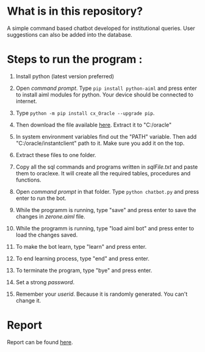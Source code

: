 # What is in this repository?

A simple command based chatbot developed for institutional queries. User suggestions can also be added into the database.

# Steps to run the program :

1. Install python (latest version preferred)

2. Open _command prompt_. Type ```pip install python-aiml``` and press enter to install aiml modules for python. Your device should be connected to internet.

3. Type ```python -m pip install cx_Oracle --upgrade pip```.

4. Then download the file available [here]("https://download.oracle.com/otn_software/nt/instantclient/19600/instantclient-basic-windows.x64-19.6.0.0.0dbru.zip"). Extract it to "C:/oracle"

5. In system environment variables find out the "PATH" variable. Then add "C:/oracle/instantclient" path to it. Make sure you add it on the top.

6. Extract these files to one folder.

7. Copy all the sql commands and programs written in _sqlFile.txt_ and paste them to oraclexe. It will create all the required tables, procedures and functions.

8. Open _command prompt_ in that folder. Type ```python chatbot.py``` and press enter to run the bot.

9. While the programm is running, type "save" and press enter to save the changes in _zerone.aiml_ file.

10. While the programm is running, type "load aiml bot" and press enter to load the changes saved.

11. To make the bot learn, type "learn" and press enter.

12. To end learning process, type "end" and press enter.

13. To terminate the program, type "bye" and press enter.

14. Set a strong _password_.

15. Remember your _userid_. Because it is randomly generated. You can't change it.

# Report
Report can be found [here](./chatbotreport.pdf).
